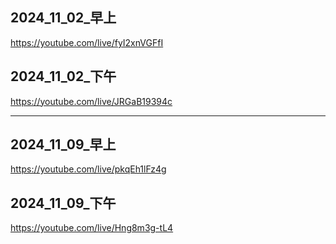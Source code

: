 ## 2024_11_02_早上

https://youtube.com/live/fyI2xnVGFfI

## 2024_11_02_下午

https://youtube.com/live/JRGaB19394c

---

## 2024_11_09_早上

https://youtube.com/live/pkqEh1lFz4g

## 2024_11_09_下午

https://youtube.com/live/Hng8m3g-tL4